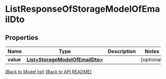 # ListResponseOfStorageModelOfEmailDto


## Properties
Name | Type | Description | Notes
------------ | ------------- | ------------- | -------------
**value** | [**List&lt;StorageModelOfEmailDto&gt;**](StorageModelOfEmailDto.md) |  |  [optional]




[[Back to Model list]](Models.md) [[Back to API README]](README.md)
